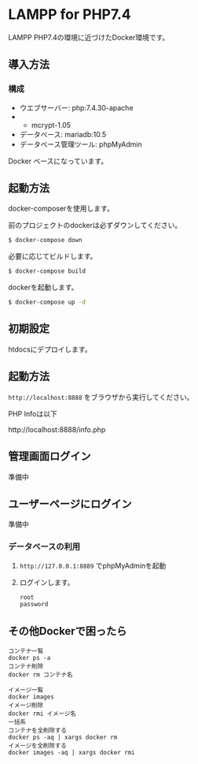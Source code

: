 # LAMPP for PHP7.4

LAMPP PHP7.4の環境に近づけたDocker環境です。


## 導入方法

### 構成

- ウエブサーバー: php:7.4.30-apache
- - mcrypt-1.05
- データベース: mariadb:10.5
- データベース管理ツール: phpMyAdmin

Docker ベースになっています。



## 起動方法

docker-composerを使用します。

前のプロジェクトのdockerは必ずダウンしてください。

```sh
$ docker-compose down
```

必要に応じてビルドします。

```sh
$ docker-compose build
```

dockerを起動します。

```sh
$ docker-compose up -d
```



## 初期設定

htdocsにデプロイします。


## 起動方法

`http://localhost:8888` をブラウザから実行してください。

PHP Infoは以下

http://localhost:8888/info.php


## 管理画面ログイン

準備中


## ユーザーページにログイン

準備中


### データベースの利用

1. `http://127.0.0.1:8889` でphpMyAdminを起動

2. ログインします。

   ```sh
   root
   password
   ```

## その他Dockerで困ったら

```
コンテナ一覧
docker ps -a
コンテナ削除
docker rm コンテナ名

イメージ一覧
docker images
イメージ削除
docker rmi イメージ名
一括系
コンテナを全削除する
docker ps -aq | xargs docker rm
イメージを全削除する
docker images -aq | xargs docker rmi
```